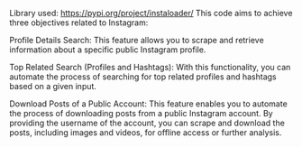 Library used: https://pypi.org/project/instaloader/
This code aims to achieve three objectives related to Instagram:


Profile Details Search: This feature allows you to scrape and retrieve information about a specific public Instagram profile.

Top Related Search (Profiles and Hashtags): With this functionality, you can automate the process of searching for top related profiles and hashtags based on a given input. 

Download Posts of a Public Account: This feature enables you to automate the process of downloading posts from a public Instagram account. By providing the username of the account, you can scrape and download the posts, including images and videos, for offline access or further analysis.
